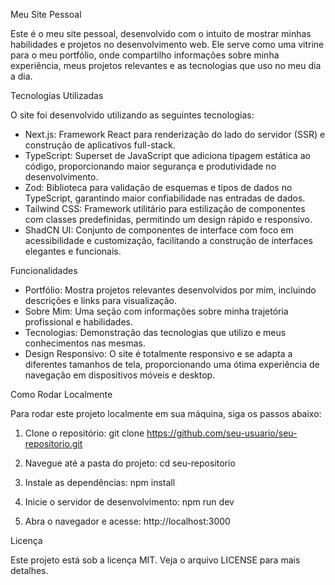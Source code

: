 Meu Site Pessoal

Este é o meu site pessoal, desenvolvido com o intuito de mostrar minhas habilidades e projetos no desenvolvimento web. Ele serve como uma vitrine para o meu portfólio, onde compartilho informações sobre minha experiência, meus projetos relevantes e as tecnologias que uso no meu dia a dia.

Tecnologias Utilizadas

O site foi desenvolvido utilizando as seguintes tecnologias:

- Next.js: Framework React para renderização do lado do servidor (SSR) e construção de aplicativos full-stack.
- TypeScript: Superset de JavaScript que adiciona tipagem estática ao código, proporcionando maior segurança e produtividade no desenvolvimento.
- Zod: Biblioteca para validação de esquemas e tipos de dados no TypeScript, garantindo maior confiabilidade nas entradas de dados.
- Tailwind CSS: Framework utilitário para estilização de componentes com classes predefinidas, permitindo um design rápido e responsivo.
- ShadCN UI: Conjunto de componentes de interface com foco em acessibilidade e customização, facilitando a construção de interfaces elegantes e funcionais.

Funcionalidades

- Portfólio: Mostra projetos relevantes desenvolvidos por mim, incluindo descrições e links para visualização.
- Sobre Mim: Uma seção com informações sobre minha trajetória profissional e habilidades.
- Tecnologias: Demonstração das tecnologias que utilizo e meus conhecimentos nas mesmas.
- Design Responsivo: O site é totalmente responsivo e se adapta a diferentes tamanhos de tela, proporcionando uma ótima experiência de navegação em dispositivos móveis e desktop.

Como Rodar Localmente

Para rodar este projeto localmente em sua máquina, siga os passos abaixo:

1. Clone o repositório:
   git clone https://github.com/seu-usuario/seu-repositorio.git

2. Navegue até a pasta do projeto:
   cd seu-repositorio

3. Instale as dependências:
   npm install

4. Inicie o servidor de desenvolvimento:
   npm run dev

5. Abra o navegador e acesse:
   http://localhost:3000

Licença

Este projeto está sob a licença MIT. Veja o arquivo LICENSE para mais detalhes.

